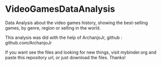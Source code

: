 # VideoGamesDataAnalysis
Data Analysis about the video games history, showing the best-selling games, by genre, region or selling in the world.

This analysis was did with the help of ArchanjoJr, github : github.com/ArchanjoJr

If you want see the files and looking for new things, visit mybinder.org and paste this repository url, or just download the files.
Thanks!
